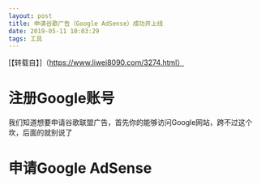 ```yaml
---
layout: post
title: 申请谷歌广告（Google AdSense）成功并上线
date: 2019-05-11 10:03:29
tags: 工具
---
```


[【转载自】]（https://www.liwei8090.com/3274.html）

# 注册Google账号

我们知道想要申请谷歌联盟广告，首先你的能够访问Google网站，跨不过这个坎，后面的就别说了

# 申请Google AdSense


